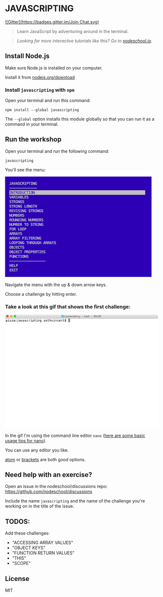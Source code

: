 # JAVASCRIPTING
[![Gitter](https://badges.gitter.im/Join Chat.svg)](https://gitter.im/sethvincent/javascripting?utm_source=badge&utm_medium=badge&utm_campaign=pr-badge&utm_content=badge)

> Learn JavaScript by adventuring around in the terminal.  


> _Looking for more interactive tutorials like this? Go to [nodeschool.io](http://nodeschool.io)._

## Install Node.js

Make sure Node.js is installed on your computer.

Install it from [nodejs.org/download](http://nodejs.org/download)

### Install `javascripting` with `npm`

Open your terminal and run this command:

```
npm install --global javascripting
```

The `--global` option installs this module globally so that you can run it as a command in your terminal.

## Run the workshop

Open your terminal and run the following command:

```
javascripting
```

You'll see the menu:

![javascripting screenshot](screenshot.png)

Navigate the menu with the up & down arrow keys. 

Choose a challenge by hitting enter.

### Take a look at this gif that shows the first challenge:

![first challenge](javascripting.gif)

In the gif I'm using the command line editor `nano` ([here are some basic usage tips for nano](https://github.com/sethvincent/dev-envs-book/blob/master/chapters/05-editors.md#nano)).  

You can use any editor you like. 

[atom](http://atom.io) or [brackets](http://brackets.io/) are both good options.

## Need help with an exercise?

Open an issue in the nodeschool/discussions repo: https://github.com/nodeschool/discussions

Include the name `javascripting` and the name of the challenge you're working on in the title of the issue.

## TODOS:

Add these challenges:

- "ACCESSING ARRAY VALUES"
- "OBJECT KEYS"
- "FUNCTION RETURN VALUES"
- "THIS"
- "SCOPE"

## License

MIT
